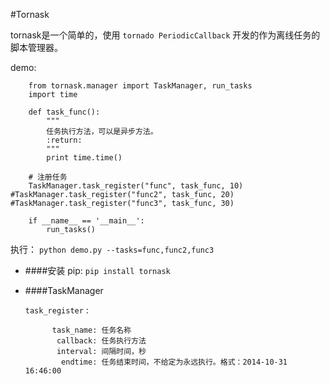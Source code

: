 #Tornask

tornask是一个简单的，使用 `tornado PeriodicCallback` 开发的作为离线任务的脚本管理器。

demo:
        
        from tornask.manager import TaskManager, run_tasks
        import time
        
        def task_func():
            """
            任务执行方法，可以是异步方法。
            :return:
            """
            print time.time()
        
        # 注册任务
        TaskManager.task_register("func", task_func, 10)
	#TaskManager.task_register("func2", task_func, 20)
	#TaskManager.task_register("func3", task_func, 30)
        
        if __name__ == '__main__':
            run_tasks()

执行： `python demo.py --tasks=func,func2,func3`
* ####安装
    pip: `pip install tornask`

* ####TaskManager

	`task_register` : 
		
			task_name: 任务名称
			 callback: 任务执行方法
			 interval: 间隔时间，秒
			  endtime: 任务结束时间，不给定为永远执行。格式：2014-10-31 16:46:00
